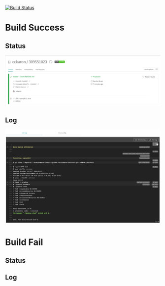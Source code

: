 [![Build Status](https://travis-ci.com/cckaron/309551023.svg?branch=master)](https://travis-ci.com/cckaron/309551023)
# Build Success
## Status
![img.png](img.png)
## Log
![img_1.png](img_1.png)

# Build Fail
## Status

## Log
